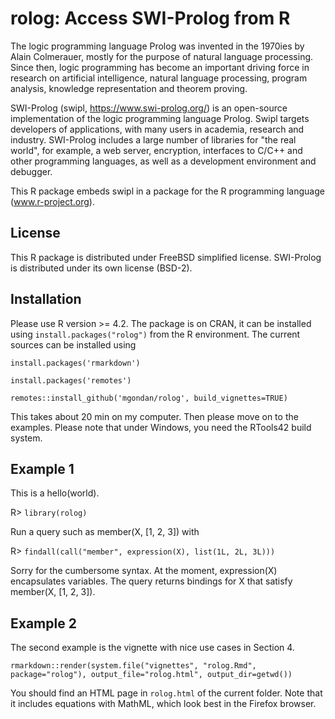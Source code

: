 # rolog: Access SWI-Prolog from R

The logic programming language Prolog was invented in the 1970ies by Alain
Colmerauer, mostly for the purpose of natural language processing. Since then,
logic programming has become an important driving force in research on artificial
intelligence, natural language processing, program analysis, knowledge
representation and theorem proving. 

SWI-Prolog (swipl, https://www.swi-prolog.org/) is an open-source implementation
of the logic programming language Prolog. Swipl targets developers of applications, 
with many users in academia, research and industry. SWI-Prolog includes a large number 
of libraries for "the real world", for example, a web server, encryption, interfaces 
to C/C++ and other programming languages, as well as a development environment and 
debugger.

This R package embeds swipl in a package for the R programming language (www.r-project.org).

## License

This R package is distributed under FreeBSD simplified license. SWI-Prolog is 
distributed under its own license (BSD-2).

## Installation

Please use R version >= 4.2. The package is on CRAN, it can be installed using 
`install.packages("rolog")` from the R environment. The current sources can be
installed using 

`install.packages('rmarkdown')`

`install.packages('remotes')`

`remotes::install_github('mgondan/rolog', build_vignettes=TRUE)`

This takes about 20 min on my computer. Then please move on to the examples. Please note that
under Windows, you need the RTools42 build system. 

## Example 1

This is a hello(world).

R> `library(rolog)`

Run a query such as member(X, [1, 2, 3]) with 

R> `findall(call("member", expression(X), list(1L, 2L, 3L)))`

Sorry for the cumbersome syntax. At the moment, expression(X) encapsulates variables. The query 
returns bindings for X that satisfy member(X, [1, 2, 3]).

## Example 2

The second example is the vignette with nice use cases in Section 4.

`rmarkdown::render(system.file("vignettes", "rolog.Rmd", package="rolog"), output_file="rolog.html", output_dir=getwd())`

You should find an HTML page in `rolog.html` of the current folder. Note that it includes equations with MathML, which look
best in the Firefox browser.
